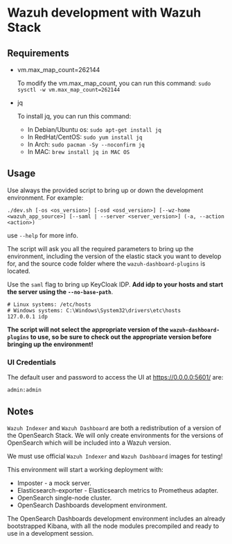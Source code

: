 # Wazuh development with Wazuh Stack

## Requirements

- vm.max_map_count=262144

  To modify the vm.max_map_count, you can run this command:
  `sudo sysctl -w vm.max_map_count=262144`

- jq

  To install jq, you can run this command:

  - In Debian/Ubuntu os:
    `sudo apt-get install jq`
  - In RedHat/CentOS:
    `sudo yum install jq`
  - In Arch:
    `sudo pacman -Sy --noconfirm jq`
  - In MAC:
    `brew install jq in MAC OS`

## Usage

Use always the provided script to bring up or down the development
environment. For example:

```
./dev.sh [-os <os_version>] [-osd <osd_version>] [--wz-home <wazuh_app_source>] [--saml | --server <server_version>] (-a, --action <action>)
```

use `--help` for more info.

The script will ask you all the required parameters to bring up the
environment, including the version of the elastic stack you want to
develop for, and the source code folder where the `wazuh-dashboard-plugins` is
located.

Use the `saml` flag to bring up KeyCloak IDP. **Add idp to your hosts and start
the server using the `--no-base-path`**.

```apacheconf
# Linux systems: /etc/hosts
# Windows systems: C:\Windows\System32\drivers\etc\hosts
127.0.0.1 idp
```

**The script will not select the appropriate version of the
`wazuh-dashboard-plugins` to use, so be sure to check out the appropriate
version before bringing up the environment!**

### UI Credentials

The default user and password to access the UI at https://0.0.0.0:5601/ are:

```
admin:admin
```

## Notes

`Wazuh Indexer` and `Wazuh Dashboard` are both a redistribution of a
version of the OpenSearch Stack. We will only create environments for
the versions of OpenSearch which will be included into a Wazuh
version.

We must use official `Wazuh Indexer` and `Wazuh Dashboard` images for
testing!

This environment will start a working deployment with:

- Imposter - a mock server.
- Elasticsearch-exporter - Elasticsearch metrics to Prometheus adapter.
- OpenSearch single-node cluster.
- OpenSearch Dashboards development environment.

The OpenSearch Dashboards development environment includes an already
bootstrapped Kibana, with all the node modules precompiled and ready to
use in a development session.
